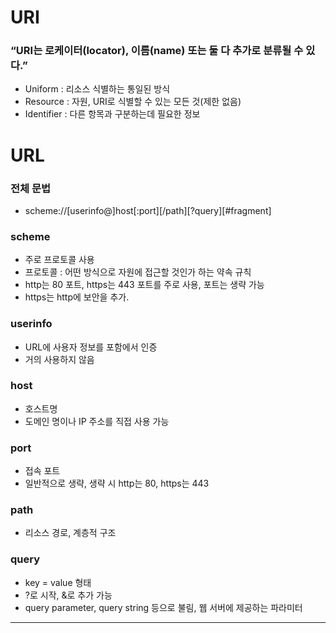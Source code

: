# URI

### “URI는 로케이터(locator), 이름(name) 또는 둘 다 추가로 분류될 수 있다.”

- Uniform : 리소스 식별하는 통일된 방식
- Resource : 자원, URI로 식별할 수 있는 모든 것(제한 없음)
- Identifier : 다른 항목과 구분하는데 필요한 정보

# URL

### 전체 문법

- scheme://[userinfo@]host[:port][/path][?query][#fragment]

### scheme

- 주로 프로토콜 사용
- 프로토콜 : 어떤 방식으로 자원에 접근할 것인가 하는 약속 규칙
- http는 80 포트, https는 443 포트를 주로 사용, 포트는 생략 가능
- https는 http에 보안을 추가.

### userinfo

- URL에 사용자 정보를 포함에서 인증
- 거의 사용하지 않음

### host

- 호스트명
- 도메인 명이나 IP 주소를 직접 사용 가능

### port

- 접속 포트
- 일반적으로 생략, 생략 시 http는 80, https는 443

### path

- 리소스 경로, 계층적 구조

### query

- key = value 형태
- ?로 시작, &로 추가 가능
- query parameter, query string 등으로 불림, 웹 서버에 제공하는 파라미터

---